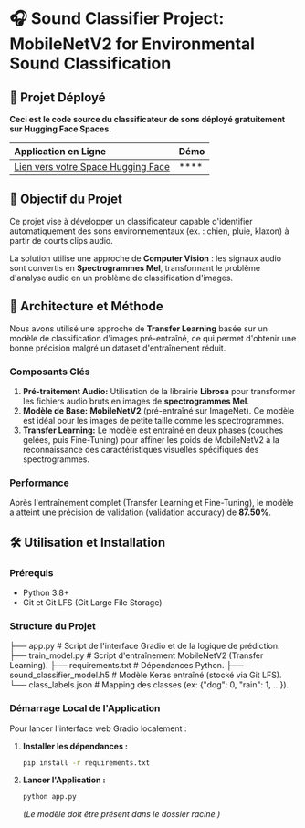 # 🎧 Sound Classifier Project: MobileNetV2 for Environmental Sound Classification

## 🚀 Projet Déployé

**Ceci est le code source du classificateur de sons déployé gratuitement sur Hugging Face Spaces.**

| Application en Ligne | Démo |
| :--- | :--- |
| [Lien vers votre Space Hugging Face](https://huggingface.co/spaces/Nebrass1/sound-classifier-nebrass) | **** |

## 🎯 Objectif du Projet

Ce projet vise à développer un classificateur capable d'identifier automatiquement des sons environnementaux (ex. : chien, pluie, klaxon) à partir de courts clips audio.

La solution utilise une approche de **Computer Vision** : les signaux audio sont convertis en **Spectrogrammes Mel**, transformant le problème d'analyse audio en un problème de classification d'images.

## 🧠 Architecture et Méthode

Nous avons utilisé une approche de **Transfer Learning** basée sur un modèle de classification d'images pré-entraîné, ce qui permet d'obtenir une bonne précision malgré un dataset d'entraînement réduit.

### Composants Clés

1.  **Pré-traitement Audio:** Utilisation de la librairie **Librosa** pour transformer les fichiers audio bruts en images de **spectrogrammes Mel**.
2.  **Modèle de Base:** **MobileNetV2** (pré-entraîné sur ImageNet). Ce modèle est idéal pour les images de petite taille comme les spectrogrammes.
3.  **Transfer Learning:** Le modèle est entraîné en deux phases (couches gelées, puis Fine-Tuning) pour affiner les poids de MobileNetV2 à la reconnaissance des caractéristiques visuelles spécifiques des spectrogrammes.

### Performance

Après l'entraînement complet (Transfer Learning et Fine-Tuning), le modèle a atteint une précision de validation (validation accuracy) de **87.50%**.

## 🛠️ Utilisation et Installation

### Prérequis

* Python 3.8+
* Git et Git LFS (Git Large File Storage)

### Structure du Projet
├── app.py # Script de l'interface Gradio et de la logique de prédiction.
├── train_model.py # Script d'entraînement MobileNetV2 (Transfer Learning).
├── requirements.txt # Dépendances Python.
├── sound_classifier_model.h5 # Modèle Keras entraîné (stocké via Git LFS).
└── class_labels.json # Mapping des classes (ex: {"dog": 0, "rain": 1, ...}).


### Démarrage Local de l'Application

Pour lancer l'interface web Gradio localement :

1.  **Installer les dépendances :**
    ```bash
    pip install -r requirements.txt
    ```
2.  **Lancer l'Application :**
    ```bash
    python app.py
    ```
    *(Le modèle doit être présent dans le dossier racine.)*